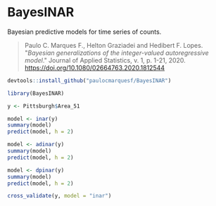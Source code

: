 # BayesINAR

Bayesian predictive models for time series of counts.

> Paulo C. Marques F., Helton Graziadei and Hedibert F. Lopes.
"_Bayesian generalizations of the integer-valued autoregressive model_."
Journal of Applied Statistics, v. 1, p. 1-21, 2020. https://doi.org/10.1080/02664763.2020.1812544

```r
devtools::install_github("paulocmarquesf/BayesINAR")

library(BayesINAR)

y <- Pittsburgh$Area_51

model <- inar(y)
summary(model)
predict(model, h = 2)

model <- adinar(y)
summary(model)
predict(model, h = 2)

model <- dpinar(y)
summary(model)
predict(model, h = 2)

cross_validate(y, model = "inar")
```
